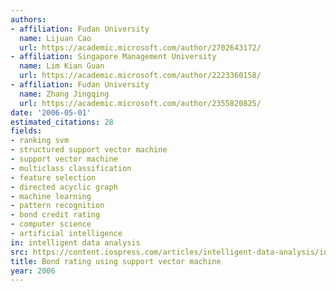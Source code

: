 ```yaml
---
authors:
- affiliation: Fudan University
  name: Lijuan Cao
  url: https://academic.microsoft.com/author/2702643172/
- affiliation: Singapore Management University
  name: Lim Kian Guan
  url: https://academic.microsoft.com/author/2223360158/
- affiliation: Fudan University
  name: Zhang Jingqing
  url: https://academic.microsoft.com/author/2355820825/
date: '2006-05-01'
estimated_citations: 28
fields:
- ranking svm
- structured support vector machine
- support vector machine
- multiclass classification
- feature selection
- directed acyclic graph
- machine learning
- pattern recognition
- bond credit rating
- computer science
- artificial intelligence
in: intelligent data analysis
src: https://content.iospress.com/articles/intelligent-data-analysis/ida00250
title: Bond rating using support vector machine
year: 2006
---
```

